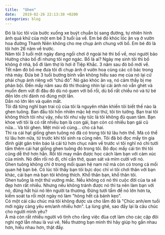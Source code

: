 ```yaml
---
title:  "Ghen"
date:   2019-02-26 22:13:38 +0200
categories: blog
---
```

Đó là lúc tôi vừa bước xuống xe buýt chuẩn bị sang đường, tự nhiên hình ảnh quá khứ của một em bé 3 tuổi ùa về. Em bé đó khóc lóc ăn vạ ở vườn hoa đường Thanh Niên không cho mẹ chụp ảnh chung với bố. Em bé đó là tôi hơn 26 năm về trước.  
Năm tôi 3 tuổi một ngày đang ngồi chơi ở ngoài hè thì bố về, mọi người bảo Hường chào bố đi nhưng tôi ngơ ngác. Bố là ai? Ngày mẹ sinh tôi thì bố không ở nhà, bố đi làm thợ lò hơi ở Tiệp Khắc. 3 năm sau đó bố mới về.  
Tết năm đó bố mẹ đưa tôi đi chụp ảnh ở vườn hoa cùng các cô bác trong nhà máy. Đứa bé 3 tuổi bướng bỉnh vẫn không hiểu sao mẹ của nó lại cứ phải chụp ảnh riêng với “chú đó”. Nó gào khóc ăn vạ, nó cảm thấy bị mẹ phản bội. Đến mấy năm sau đó thi thoảng nhìn lại cái ảnh nó vẫn ghét và muốn đem vứt đi đâu đó dù nó quen với bố rồi, dù bố rất chiều nó và từ bé đến lớn chỉ đánh nó đúng một lần.  
Dần nó lớn lên và quên mất.  
Tôi đã từng nghĩ bạn trai cũ của tôi là nguyên nhân khiến tôi biết thế nào là ghen tuông. Ban đầu tôi hồn nhiên mặc kệ mọi thứ, tôi tin tưởng. Bạn trai tôi không thích tôi như vậy, nếu tôi như vậy tức là tôi không đủ quan tâm. Bạn khoe với tôi là có rất nhiều bạn là con gái, bạn còn có nhiều bạn gái cũ nữa... Và tôi ghen. Mệt mỏi vô cùng... cho cả hai.  
Thì ra cái hạt giống ghen tuông nó đã có trong tôi từ lâu hơn thế. Mà có thể từ lâu hơn nữa, từ trước khi tôi sinh ra cũng nên. Tôi đã bỏ đọc mấy tin gia đình giật gân trên báo lá cải từ hơn chục năm về trước vì tôi nghĩ nó chỉ tưới tẩm thêm cái hạt giống ghen tuông đó trong tôi. Bỏ đọc mấy cái tin thì tôi cũng dễ thở hơn hẳn. Rồi tôi may mắn được học cách làm bạn với cảm xúc của mình. Nó đến rồi nó đi, chỉ cần thở, quan sát và mỉm cười với nó.  
Ghen tuông không chỉ ở trong mối quan hệ nam nữ mà còn có trong cả mối quan hệ bạn bè. Có lúc tôi thấy bạn tôi bực dọc chỉ vì tôi chơi thân với bạn khác, cái bạn mà bạn tôi không thích. Khổ thân bạn, khổ thân tôi.  
Ghen tuông là một thứ vướng mắc. Nếu không có nó thì cuộc đời của ta sẽ đẹp hơn rất nhiều. Nhưng nếu không tránh được nó thì ta nên làm bạn với nó, đừng hắt hủi nó lên người ta thương. Đừng tưới tẩm để nó lớn hơn ta, kiểm soát ta rồi một ngày nó làm "hỏng hết cả bánh kẹo".  
Có một cái câu chúc mà tôi không được ưa cho lắm đó là "Chúc anh/em tuổi mới ngày càng yêu em/anh nhiều hơn". Lạ lùng ghê, sao đấy lại là câu chúc cho người mình yêu?  
À mà còn rất nhiều người vô tình cho rằng việc đùa cợt làm cho các cặp đôi nghi ngờ lẫn nhau là vui vẻ. Nếu thương bạn mình thì hãy giúp họ gần nhau hơn, hiểu nhau hơn, thật đấy.
